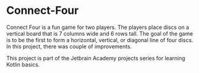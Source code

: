 # Connect-Four
Connect Four is a fun game for two players. The players place discs on a vertical board that is 7 columns wide and 6 rows tall. 
The goal of the game is to be the first to form a horizontal, vertical, or diagonal line of four discs. 
In this project, there was couple of improvements.

This project is part of the Jetbrain Academy projects series for learning Kotlin basics.
